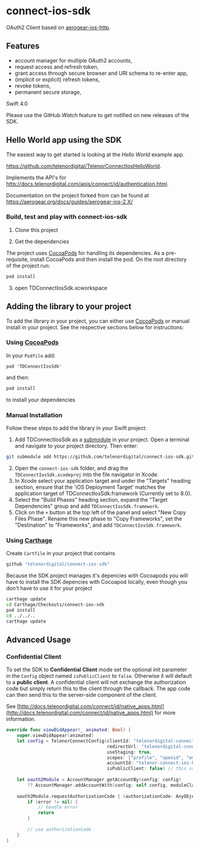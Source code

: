 # connect-ios-sdk

OAuth2 Client based on [aerogear-ios-http](https://github.com/aerogear/aerogear-ios-http). 

## Features

* account manager for multiple OAuth2 accounts,
* request access and refresh token,
* grant access through secure browser and URI schema to re-enter app,
* (implicit or explicit) refresh tokens, 
* revoke tokens,
* permanent secure storage,

Swift 4.0

Please use the GitHub _Watch_ feature to get notified on new releases of the SDK.

## Hello World app using the SDK

The easiest way to get started is looking at the _Hello World_ example app.

https://github.com/telenordigital/TelenorConnectIosHelloWorld.

Implements the API's for http://docs.telenordigital.com/apis/connect/id/authentication.html.

Documentation on the project forked from can be found at https://aerogear.org/docs/guides/aerogear-ios-2.X/

### Build, test and play with connect-ios-sdk

1. Clone this project

2. Get the dependencies

The project uses [CocoaPods](http://cocoapods.org) for handling its dependencies. As a pre-requisite, install CocoaPods and then install the pod. On the root directory of the project run:
```bash
pod install
```
3. open TDConnectIosSdk.xcworkspace

## Adding the library to your project 
To add the library in your project, you can either use [CocoaPods](http://cocoapods.org) or manual install in your project. See the respective sections below for instructions:

### Using [CocoaPods](https://cocoapods.org)
In your ```Podfile``` add:

```
pod 'TDConnectIosSdk'
```

and then:

```bash
pod install
```

to install your dependencies

### Manual Installation
Follow these steps to add the library in your Swift project:

1. Add TDConnectIosSdk as a [submodule](http://git-scm.com/docs/git-submodule) in your project. Open a terminal and navigate to your project directory. Then enter:
```bash
git submodule add https://github.com/telenordigital/connect-ios-sdk.git
```
2. Open the `connect-ios-sdk` folder, and drag the `TDConnectIosSdk.xcodeproj` into the file navigator in Xcode.
3. In Xcode select your application target  and under the "Targets" heading section, ensure that the 'iOS  Deployment Target'  matches the application target of TDConnectIosSdk.framework (Currently set to 8.0).
5. Select the  "Build Phases"  heading section,  expand the "Target Dependencies" group and add  `TDConnectIosSdk.framework`.
7. Click on the `+` button at the top left of the panel and select "New Copy Files Phase". Rename this new phase to "Copy Frameworks", set the "Destination" to "Frameworks", and add `TDConnectIosSdk.framework`.

### Using [Carthage](https://github.com/Carthage/Carthage)
Create `Cartfile` in your project that contains

```bash
github "telenordigital/connect-ios-sdk"
```

Because the SDK project manages it's depencies with Cocoapods you will have to install the SDK depencies with Cocoapod locally, even though you don't have to use it for your project

```bash
carthage update
cd Carthage/Checkouts/connect-ios-sdk
pod install
cd ../../..
carthage update
```

## Advanced Usage

### Confidential Client

To set the SDK to **Confidential Client** mode set the optional init parameter in the `Config` object named `isPublicClient` to `false`. Otherwise it will default to a **public client**.
A confidential client will not exchange the authorization code but simply return this to the client through the callback. The app code can then send this to the server-side component of the client.

See [http://docs.telenordigital.com/connect/id/native_apps.html](http://docs.telenordigital.com/connect/id/native_apps.html) for more information.

```swift
override func viewDidAppear(_ animated: Bool) {
    super.viewDidAppear(animated)
    let config = TelenorConnectConfig(clientId: "telenordigital-connectexample-ios",
                                      redirectUrl: "telenordigital-connectexample-ios://oauth2callback",
                                      useStaging: true,
                                      scopes: ["profile", "openid", "email"],
                                      accountId: "telenor-connect-ios-hello-world",
                                      isPublicClient: false) // this variable needs to be present
    
    let oauth2Module = AccountManager.getAccountBy(config: config)
        ?? AccountManager.addAccountWith(config: self.config, moduleClass: TelenorConnectOAuth2Module.self)
    
    oauth2Module.requestAuthorizationCode { (authorizationCode: AnyObject?, error: NSError?) in
        if (error != nil) {
            // handle error
            return
        }
        
        // use authorizationCode
    }
}
```
